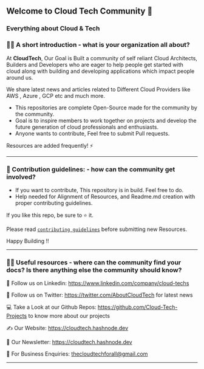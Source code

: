 ## Welcome to Cloud Tech Community 👋

### Everything about Cloud & Tech

### 🙋‍♀️ A short introduction - what is your organization all about?

At **CloudTech**, Our Goal is Built a community of self reliant Cloud Architects, Builders and Developers who are eager to help people get started with cloud along with building and developing applications which impact people around us.

We share latest news and articles related to Different Cloud Providers like AWS , Azure , GCP etc and much more.

* This repositories are complete Open-Source made for the community by the community.
* Goal is to inspire members to work together on projects and develop the future generation of cloud professionals and enthusiasts.
* Anyone wants to contribute, Feel free to submit Pull requests.

Resources are added frequently! ⚡

--- 

### 🌈 Contribution guidelines: - how can the community get involved?

* If you want to contribute, This repository is in build. Feel free to do.
* Help needed for Alignment of Resources, and Readme.md creation with proper contributing guidelines.

If you like this repo, be sure to ⭐ it.

Please read [`contributing guidelines`](https://github.com/Cloud-Tech-Projects/contributors-guide/blob/main/CONTRIBUTING.md) before submitting new Resources.

Happy Building !!

--- 

### 👩‍💻 Useful resources - where can the community find your docs? Is there anything else the community should know?

👋 Follow us on Linkedin: https://www.linkedin.com/company/cloud-techs

👋 Follow us on Twitter: https://twitter.com/AboutCloudTech for latest news 

💻 Take a Look at our Github Repos: https://github.com/Cloud-Tech-Projects to know more about our projects 

✍️ Our Website: https://cloudtech.hashnode.dev

📧 Our Newsletter: https://cloudtech.hashnode.dev

🧙 For Business Enquiries: thecloudtechforall@gmail.com 

--- 



